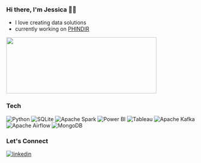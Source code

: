 ### Hi there, I'm Jessica 👋🏽


* I love creating data solutions 
* currently working on [PHINDIR](https://www.cdc.gov/phin/tools/phindir/index.html)

<a href="https://github.com/anuraghazra/github-readme-stats">
  <img align="center" src="https://github-readme-stats.vercel.app/api?username=jessmaple&show_icons=true&theme=tokyonight" width="400" height="150"/>
</a>


### Tech

![Python](https://img.shields.io/badge/python-3670A0?style=for-the-badge&logo=python&logoColor=ffdd54)
![SQLite](https://img.shields.io/badge/sqlite-%2307405e.svg?style=for-the-badge&logo=sqlite&logoColor=white)
![Apache Spark](https://img.shields.io/badge/Apache%20Spark-E25A1C?style=for-the-badge&logo=apache-spark&logoColor=white)
![Power BI](https://img.shields.io/badge/Power%20BI-F2C811?style=for-the-badge&logo=power-bi&logoColor=white)
![Tableau](https://img.shields.io/badge/Tableau-E97627?style=for-the-badge&logo=tableau&logoColor=white)
![Apache Kafka](https://img.shields.io/badge/Apache%20Kafka-231F20?style=for-the-badge&logo=apache-kafka&logoColor=white)
![Apache Airflow](https://img.shields.io/badge/Apache%20Airflow-017CEE?style=for-the-badge&logo=apache-airflow&logoColor=white)
![MongoDB](https://img.shields.io/badge/MongoDB-47A248?style=for-the-badge&logo=mongodb&logoColor=white)


### Let's Connect
[![linkedin](https://img.shields.io/badge/Linkedin-0A66C2?style=for-the-badge&logo=linkedin&logocolor=white)](https://www.linkedin.com/in/jessmaple/)
